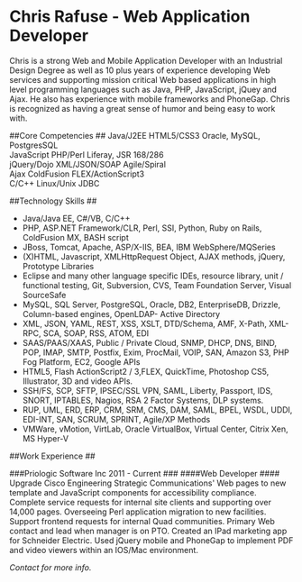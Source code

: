 ﻿Chris Rafuse - Web Application Developer
==========================================
Chris is a strong Web and Mobile Application Developer with an Industrial Design Degree as well as 10 plus years of experience developing Web services and supporting mission critical Web based applications in high level programming languages such as Java, PHP, JavaScript, jQuey and Ajax. He also has experience with mobile frameworks and PhoneGap. Chris is recognized as having a great sense of humor and being easy to work with.

##Core Competencies ##
Java/J2EE    HTML5/CSS3    Oracle, MySQL, PostgresSQL  
JavaScript    PHP/Perl    Liferay, JSR 168/286  
jQuery/Dojo    XML/JSON/SOAP    Agile/Spiral  
Ajax    ColdFusion    FLEX/ActionScript3  
C/C++    Linux/Unix    JDBC  

##Technology Skills ##

*	Java/Java EE, C#/VB, C/C++
*	PHP, ASP.NET Framework/CLR, Perl, SSI, Python, Ruby on Rails, ColdFusion MX, BASH script
*	JBoss, Tomcat, Apache, ASP/X-IIS, BEA, IBM WebSphere/MQSeries
*	(X)HTML, Javascript, XMLHttpRequest Object, AJAX methods, jQuery, Prototype Libraries
*	Eclipse and many other language specific IDEs, resource library, unit / functional testing, Git, Subversion, CVS, Team Foundation Server, Visual SourceSafe
*	MySQL, SQL Server, PostgreSQL, Oracle, DB2, EnterpriseDB, Drizzle, Column-based engines, OpenLDAP- Active Directory
*	XML, JSON, YAML, REST, XSS, XSLT, DTD/Schema, AMF, X-Path, XML-RPC, SCA, SOAP, RSS, ATOM, EDI
*	SAAS/PAAS/XAAS, Public / Private Cloud, SNMP, DHCP, DNS, BIND, POP, IMAP, SMTP, Postfix, Exim, ProcMail, VOIP, SAN, Amazon S3, PHP Fog Platform, EC2, Google APIs
*	HTML5, Flash ActionScript2 / 3,FLEX, QuickTime, Photoshop CS5, Illustrator, 3D and video APIs.
*	SSH/FS, SCP, SFTP, IPSEC/SSL VPN, SAML, Liberty, Passport, IDS, SNORT, IPTABLES, Nagios, RSA 2 Factor Systems, DLP systems.
*	RUP, UML, ERD, ERP, CRM, SRM, CMS, DAM, SAML, BPEL, WSDL, UDDI, EDI-INT, SAN, SCRUM, SPRINT, Agile/XP Methods
*	VMWare, vMotion, VirtLab, Oracle VirtualBox, Virtual Center, Citrix Xen, MS Hyper-V


##Work Experience ##

###Priologic Software Inc     								2011 - Current ###
####Web Developer ####
Upgrade Cisco Engineering Strategic Communications' Web pages to new template and JavaScript components for accessibility compliance.  Complete service requests for internal site clients and supporting over 14,000 pages.  Overseeing Perl application migration to new facilities.  Support frontend requests for internal Quad communities. Primary Web contact and lead when manager is on PTO.  Created an IPad marketing app for Schneider Electric.  Used jQuery mobile and PhoneGap to implement PDF and video viewers within an IOS/Mac environment.

*Contact for more info.*